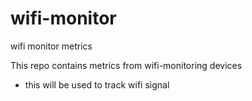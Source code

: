 # wifi-monitor
wifi monitor metrics

This repo contains metrics from wifi-monitoring devices
- this will be used to track wifi signal

